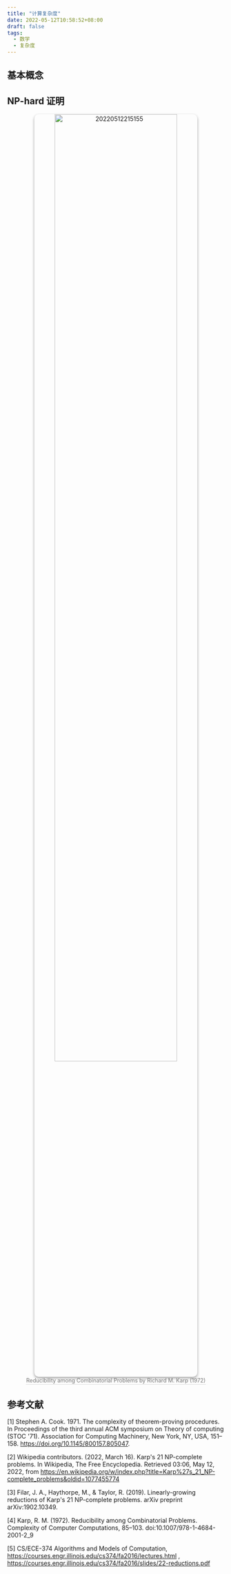 ```yaml
---
title: "计算复杂度"
date: 2022-05-12T10:58:52+08:00
draft: false
tags:
  - 数学
  - 复杂度
---
```


## 基本概念

## NP-hard 证明

<div align="center" ><img src="https://fastly.jsdelivr.net/gh/wlchengg/PicBed@main/images_for_blogs/20220512215155.png" alt="20220512215155" width="75%" style="box-shadow: 0 3px 6px rgba(0,0,0,0.16), 0 3px 6px rgba(0,0,0,0.23);border-radius:10px;"/><br><div style="color:orange; border-bottom: 1px solid #d9d9d9; display: inline-block; color: #777; font-size: 90%; padding: 1px;">Reducibility among Combinatorial Problems by Richard M. Karp (1972)</div></div>



## 参考文献

[1] Stephen A. Cook. 1971. The complexity of theorem-proving procedures. In Proceedings of the third annual ACM symposium on Theory of computing (STOC '71). Association for Computing Machinery, New York, NY, USA, 151–158. <https://doi.org/10.1145/800157.805047>.

[2] Wikipedia contributors. (2022, March 16). Karp's 21 NP-complete problems. In Wikipedia, The Free Encyclopedia. Retrieved 03:06, May 12, 2022, from <https://en.wikipedia.org/w/index.php?title=Karp%27s_21_NP-complete_problems&oldid=1077455774>

[3] Filar, J. A., Haythorpe, M., & Taylor, R. (2019). Linearly-growing reductions of Karp's 21 NP-complete problems. arXiv preprint arXiv:1902.10349.

[4] Karp, R. M. (1972). Reducibility among Combinatorial Problems. Complexity of Computer Computations, 85–103. doi:10.1007/978-1-4684-2001-2_9

[5] CS/ECE-374 Algorithms and Models of Computation, https://courses.engr.illinois.edu/cs374/fa2016/lectures.html , https://courses.engr.illinois.edu/cs374/fa2016/slides/22-reductions.pdf
